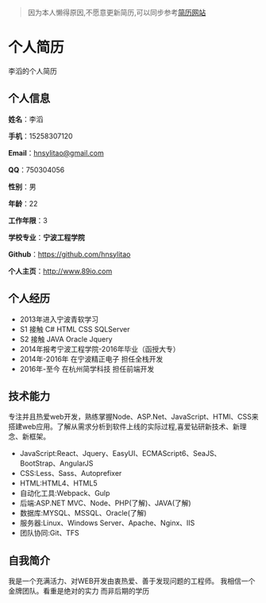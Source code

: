 > 因为本人懒得原因,不愿意更新简历,可以同步参考[简历网站](http:/89io.com)


个人简历
======================
李滔的个人简历

## 个人信息

**姓名**：李滔

**手机**：15258307120

**Email**：hnsylitao@gmail.com

**QQ**：750304056

**性别**：男

**年龄**：22

**工作年限**：3

**学校专业**：**宁波工程学院**

**Github**：https://github.com/hnsylitao

**个人主页**：http://www.89io.com

## 个人经历
* 2013年进入宁波青软学习
* S1 接触 C# HTML CSS SQLServer
* S2 接触 JAVA Oracle Jquery
* 2014年报考宁波工程学院-2016年毕业（函授大专）
* 2014年-2016年 在宁波精正电子 担任全栈开发
* 2016年-至今 在杭州简学科技 担任前端开发

## 技术能力
专注并且热爱web开发，熟练掌握Node、ASP.Net、JavaScript、HTMl、CSS来搭建web应用。了解从需求分析到软件上线的实际过程,喜爱钻研新技术、新理念、新框架。

* JavaScript:React、Jquery、EasyUI、ECMAScript6、SeaJS、BootStrap、AngularJS
* CSS:Less、Sass、Autoprefixer
* HTML:HTML4、HTML5
* 自动化工具:Webpack、Gulp
* 后端:ASP.NET MVC、Node、PHP(了解)、JAVA(了解)
* 数据库:MYSQL、MSSQL、Oracle(了解)
* 服务器:Linux、Windows Server、Apache、Nginx、IIS
* 团队协同:Git、TFS

## 自我简介
我是一个充满活力、对WEB开发由衷热爱、善于发现问题的工程师。
我相信一个金牌团队。看重是绝对的实力 而非后期的学历



